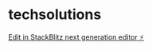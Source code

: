 # techsolutions

[Edit in StackBlitz next generation editor ⚡️](https://stackblitz.com/~/github.com/nikjha/techsolutions)